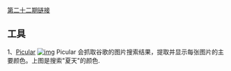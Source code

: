 [第二十二期链接](https://github.com/ruanyf/weekly/blob/master/docs/issue-22.md)
## 工具
1、[Picular](https://picular.co/)
[![img](https://camo.githubusercontent.com/1103aeb860ebabbb6a95f2b5937bd1cf8e5a7f3d7a34eb191f74841980501d46/68747470733a2f2f7777772e77616e67626173652e636f6d2f626c6f67696d672f61737365742f3230313830392f6267323031383039313432312e6a7067)](https://camo.githubusercontent.com/1103aeb860ebabbb6a95f2b5937bd1cf8e5a7f3d7a34eb191f74841980501d46/68747470733a2f2f7777772e77616e67626173652e636f6d2f626c6f67696d672f61737365742f3230313830392f6267323031383039313432312e6a7067)
Picular 会抓取谷歌的图片搜索结果，提取并显示每张图片的主要颜色。上图是搜索"夏天"的颜色.
